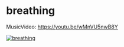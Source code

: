 # breathing

MusicVideo: https://youtu.be/wMnVU5nwB8Y

[![breathing](https://user-images.githubusercontent.com/39813834/131208138-7184540b-660f-490e-9af0-6d579737fd6c.png)](https://youtu.be/wMnVU5nwB8Y "breathing")
